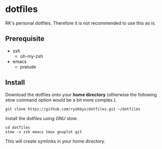 # dotfiles
RK's personal dotfiles.
Therefore it is not recommended to use this as is.

## Prerequisite

- zsh
  - oh-my-zsh
- emacs
  - prelude

## Install

Download the dotfiles onto your **home directory** (otherwise the following stow command option would be a bit more complex.).
```shell
git clone https://github.com/ryokbys/dotfiles.git ~/dotfiles
```

Install the dotfiles using _GNU stow_.
```shell
cd dotfiles
stow -v zsh emacs tmux gnuplot git
```
This will create symlinks in your home directory.
